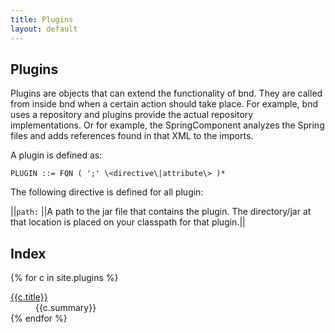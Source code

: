 ```yaml
---
title: Plugins
layout: default
---
```


## Plugins
Plugins are objects that can extend the functionality of bnd. They are called from inside bnd when a certain action should take place. For example, bnd uses a repository and plugins provide the actual repository implementations. Or for example, the SpringComponent analyzes the Spring files and adds references found in that XML to the imports.

A plugin is defined as:

	PLUGIN ::= FQN ( ';' \<directive\|attribute\> )*

The following directive is defined for all plugin:

||`path:` ||A path to the jar file that contains the plugin. The directory/jar at that location is placed on your classpath for that plugin.||

## Index

<div>
<dl class="property-index">

{% for c in site.plugins %}<dt><a href="{{ c.url | prepend: site.baseurl }}">{{c.title}}</a></dt><dd>{{c.summary}}</dd>
{% endfor %}

</dl>
</div>

